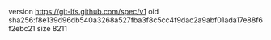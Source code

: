 version https://git-lfs.github.com/spec/v1
oid sha256:f8e139d96db540a3268a527fba3f8c5cc4f9dac2a9abf01ada17e88f6f2ebc21
size 8211
